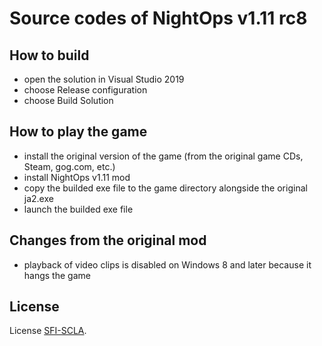 # Source codes of NightOps v1.11 rc8

## How to build

- open the solution in Visual Studio 2019
- choose Release configuration
- choose Build Solution

## How to play the game

- install the original version of the game (from the original game CDs, Steam, gog.com, etc.)
- install NightOps v1.11 mod
- copy the builded exe file to the game directory alongside the original ja2.exe
- launch the builded exe file

## Changes from the original mod

- playback of video clips is disabled on Windows 8 and later because it hangs the game

## License

License [SFI-SCLA](SFI-SCLA.txt).
